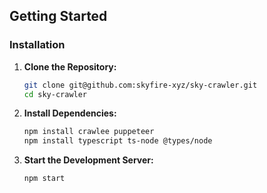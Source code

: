 ## Getting Started

### Installation

1. **Clone the Repository:**

   ```bash
   git clone git@github.com:skyfire-xyz/sky-crawler.git
   cd sky-crawler
   ```

2. **Install Dependencies:**

   ```bash
   npm install crawlee puppeteer
   npm install typescript ts-node @types/node
   ```

3. **Start the Development Server:**
   ```bash
   npm start
   ```
